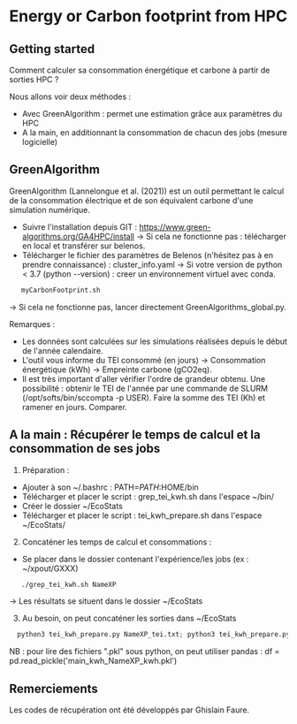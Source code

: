 # Energy or Carbon footprint from HPC



## Getting started

Comment calculer sa consommation énergétique et carbone à partir de sorties HPC ?

Nous allons voir deux méthodes :
- Avec GreenAlgorithm : permet une estimation grâce aux paramètres du HPC
- A la main, en additionnant la consommation de chacun des jobs (mesure logicielle)

## GreenAlgorithm

GreenAlgorithm (Lannelongue et al. (2021)) est un outil permettant le calcul de la consommation électrique et de son équivalent carbone d'une simulation numérique.

- Suivre l'installation depuis GIT : https://www.green-algorithms.org/GA4HPC/install
    → Si cela ne fonctionne pas : télécharger en local et transférer sur belenos.
- Télécharger le fichier des paramètres de Belenos (n'hésitez pas à en prendre connaissance) : cluster_info.yaml
    → Si votre version de python < 3.7 (python --version) : creer un environnement virtuel avec conda.
```sh
   myCarbonFootprint.sh
```

→ Si cela ne fonctionne pas, lancer directement GreenAlgorithms_global.py.


Remarques :

- Les données sont calculées sur les simulations réalisées depuis le début de l'année calendaire.
- L'outil vous informe du TEI consommé (en jours) → Consommation énergétique (kWh) → Empreinte carbone (gCO2eq).
- Il est très important d'aller vérifier l'ordre de grandeur obtenu. Une possibilité :  obtenir le TEI de l'année par une commande de SLURM (/opt/softs/bin/sccompta -p USER). Faire la somme des TEI (Kh) et ramener en jours. Comparer.


## A la main : Récupérer le temps de calcul et la consommation de ses jobs

1) Préparation :

- Ajouter à son ~/.bashrc : PATH=$PATH:$HOME/bin
- Télécharger et placer le script : grep_tei_kwh.sh dans l'espace ~/bin/
- Créer le dossier ~/EcoStats
- Télécharger et placer le script : tei_kwh_prepare.sh dans l'espace ~/EcoStats/


2) Concaténer les temps de calcul et consommations :

- Se placer dans le dossier contenant l'expérience/les jobs (ex : ~/xpout/GXXX)
```sh
   ./grep_tei_kwh.sh NameXP
```
→ Les résultats se situent dans le dossier ~/EcoStats


3) Au besoin, on peut concaténer les sorties dans ~/EcoStats
 ```py
   python3 tei_kwh_prepare.py NameXP_tei.txt; python3 tei_kwh_prepare.py NameXP_kwh.txt
 ```
NB : pour lire des fichiers ".pkl" sous python, on peut utiliser pandas : df = pd.read_pickle('main_kwh_NameXP_kwh.pkl')

## Remerciements
Les codes de récupération ont été développés par Ghislain Faure.
